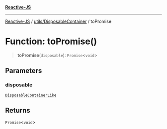 [**Reactive-JS**](../../../README.md)

***

[Reactive-JS](../../../README.md) / [utils/DisposableContainer](../README.md) / toPromise

# Function: toPromise()

> **toPromise**(`disposable`): `Promise`\<`void`\>

## Parameters

### disposable

[`DisposableContainerLike`](../../interfaces/DisposableContainerLike.md)

## Returns

`Promise`\<`void`\>
